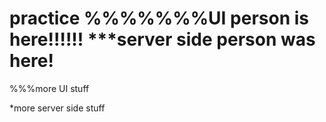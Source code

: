 # practice %%%%%%%UI person is here!!!!!!  ***server side person was here!



%%%more UI stuff






*more server side stuff
